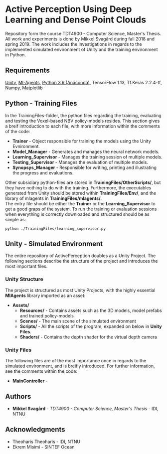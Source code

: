 # Active Perception Using Deep Learning and Dense Point Clouds

Repository form the course TDT4900 - Computer Science, Master's Thesis. All work and experiments is done by Mikkel Svagård during fall 2018 and spring 2019.
The work includes the investigations in regards to the implemented simulated environment of Unity and the training environment in Python.

## Requirements
[Unity](https://unity3d.com/get-unity/download),
[Ml-Agents](https://github.com/Unity-Technologies/ml-agents),
[Python 3.6 (Anaconda)](https://www.anaconda.com/),
TensorFlow 1.13,
Tf.Keras 2.2.4-tf,
Numpy,
Matplotlib

## Python - Training Files
In the TrainingFiles-folder, the python files regarding the training, evaluating and testing the Voxel-based NBV policy-models resides.
This section gives a breif introduction to each file, with more information within the comments of the code:
* **Trainer** - Object responsible for training the models using the Unity Evnironment.
* **Model_Manager** - Generates and manages the neural network models.
* **Learning_Supervisor** - Manages the training session of multiple models.
* **Testing_Supervisor** - Manages the evaluation of multiple models.
* **Synopsys_Manager** - Responsible for writing, printing and illustrating the progress and evaluations.

Other subsidiary python-files are stored in **TrainingFiles/OtherScripts/**, but they have nothing to do with the training.
Furthermore, the executables generated from Unity should be stored within **TrainingFiles/Env/**, and the library of mlagents in **TrainingFiles/mlagents/**.  
The entry file should be either the **Trainer** or the **Learning_Supervisor** to get a good graps of the system.
To run the training or evaluation sessions when everything is correctly downloaded and structured should be as simple as:  

```
python ./TrainingFiles/learning_supervisor.py
```
## Unity - Simulated Environment
The entire repository of ActivePerception doubles as a Unity Project. The following sections describe the structure of the project and introduces the most important files.

### Unity Structure
The project is structured as most Unity Projects, with the highly essential **MlAgents** library imported as an asset:
* **Assets/**
  * **Resources/** - Contains assets such as the 3D models, model prefabs and trained policy-models
  * **Scenes/** - The main scene of the simulated environment
  * **Scripts/** - All the scripts of the program, expanded on below in **Unity Files**.
  * **Shaders/** - Contains the depth shader for the virtual depth camera

### Unity Files
 The following files are of the most importance once in regards to the simulated environment, and is breifly introduced. For further information, see the comments within the code:
* **MainController** -




## Authors

* **Mikkel Svagård** - *TDT4900 - Computer Science, Master's Thesis* - IDI, NTNU

## Acknowledgments

* Theoharis Theoharis - IDI, NTNU
* Ekrem Misimi - SINTEF Ocean

